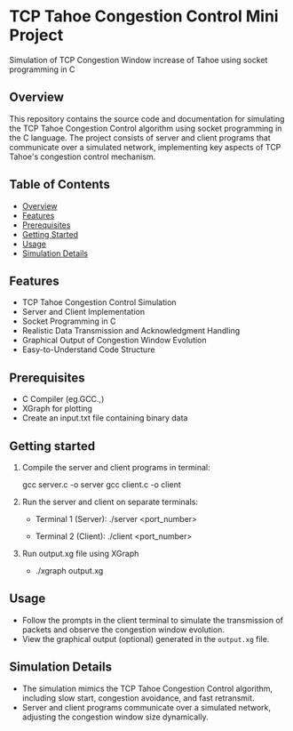 # TCP Tahoe Congestion Control Mini Project
Simulation of TCP Congestion Window increase of Tahoe using socket programming in C

## Overview

This repository contains the source code and documentation for simulating the TCP Tahoe Congestion Control algorithm using socket programming in the C language. The project consists of server and client programs that communicate over a simulated network, implementing key aspects of TCP Tahoe's congestion control mechanism.

## Table of Contents
- [Overview](#overview)
- [Features](#features)
- [Prerequisites](#prerequisites)
- [Getting Started](#getting-started)
- [Usage](#usage)
- [Simulation Details](#simulation-details)

## Features

- TCP Tahoe Congestion Control Simulation
- Server and Client Implementation
- Socket Programming in C
- Realistic Data Transmission and Acknowledgment Handling
- Graphical Output of Congestion Window Evolution
- Easy-to-Understand Code Structure

## Prerequisites

- C Compiler (eg.GCC.,)
- XGraph for plotting
- Create an input.txt file containing binary data

## Getting started

1. Compile the server and client programs in terminal:
   
    gcc server.c -o server
    gcc client.c -o client
   
3. Run the server and client on separate terminals:

    - Terminal 1 (Server):
        ./server <port_number>

    - Terminal 2 (Client):
        ./client <port_number>
        
4. Run output.xg file using XGraph
   
     - ./xgraph output.xg

## Usage

- Follow the prompts in the client terminal to simulate the transmission of packets and observe the congestion window evolution.
- View the graphical output (optional) generated in the `output.xg` file.

## Simulation Details

- The simulation mimics the TCP Tahoe Congestion Control algorithm, including slow start, congestion avoidance, and fast retransmit.
- Server and client programs communicate over a simulated network, adjusting the congestion window size dynamically.
